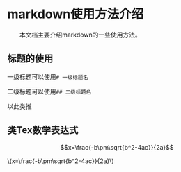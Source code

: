 # markdown使用方法介绍

&emsp;&emsp;本文档主要介绍markdown的一些使用方法。

## 标题的使用

一级标题可以使用```# 一级标题名```

二级标题可以使用```## 二级标题名```

以此类推


## 类Tex数学表达式

<script type="text/javascript" src="http://cdn.mathjax.org/mathjax/latest/MathJax.js?config=default"></script>
$$x=\frac{-b\pm\sqrt{b^2-4ac}}{2a}$$

\\(x=\frac{-b\pm\sqrt{b^2-4ac}}{2a}\\)

